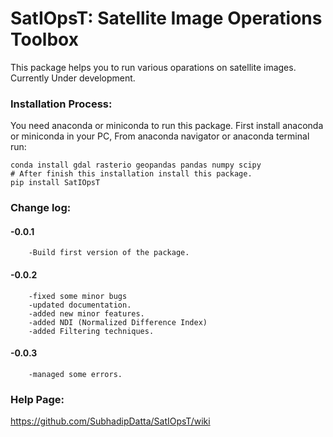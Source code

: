 # SatIOpsT: Satellite Image Operations Toolbox
This package helps you to run various oparations on satellite images. Currently Under development.

### Installation Process:
You need anaconda or miniconda to run this package. First install anaconda or miniconda in your PC, From anaconda navigator or anaconda terminal run:

    conda install gdal rasterio geopandas pandas numpy scipy
    # After finish this installation install this package.
    pip install SatIOpsT

### Change log:
#### -0.0.1
        -Build first version of the package.
#### -0.0.2
        -fixed some minor bugs
        -updated documentation.
        -added new minor features.
        -added NDI (Normalized Difference Index)
        -added Filtering techniques.
#### -0.0.3
        -managed some errors.
### Help Page:
https://github.com/SubhadipDatta/SatIOpsT/wiki